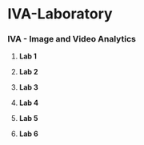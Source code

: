 # IVA-Laboratory


### IVA - Image and Video Analytics

1. **Lab 1**

2. **Lab 2**

3. **Lab 3**

4. **Lab 4**

5. **Lab 5**

6. **Lab 6**



